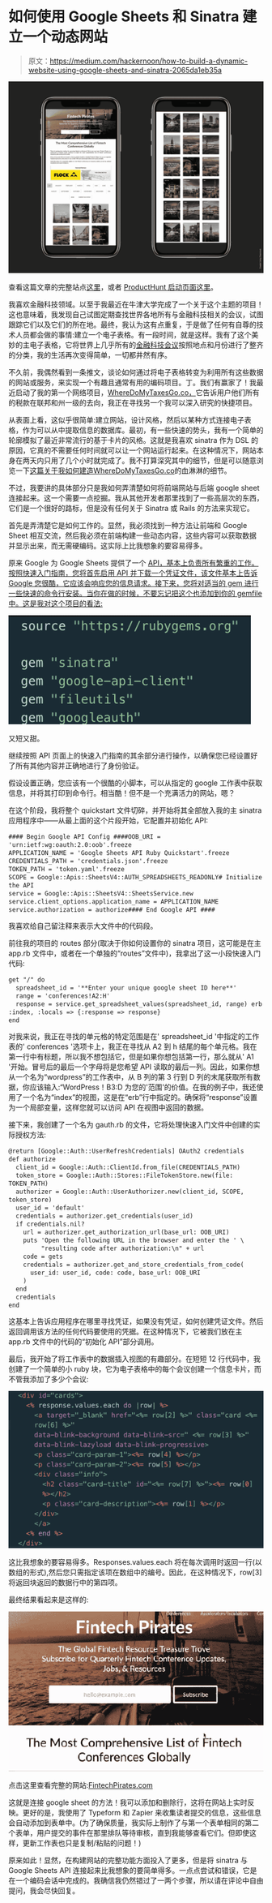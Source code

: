 # 如何使用 Google Sheets 和 Sinatra 建立一个动态网站

> 原文：<https://medium.com/hackernoon/how-to-build-a-dynamic-website-using-google-sheets-and-sinatra-2065da1eb35a>

![](img/fa98f63df0cd78984460dc1e16676952.png)

查看这篇文章的完整站点[这里](http://fintechpirates.com)，或者 [ProductHunt 启动页面这里](https://www.producthunt.com/posts/fintechpirates-com)。

我喜欢金融科技领域。以至于我最近在牛津大学完成了一个关于这个主题的项目！这也意味着，我发现自己试图定期查找世界各地所有与金融科技相关的会议，试图跟踪它们以及它们的所在地。最终，我认为这有点重复，于是做了任何有自尊的技术人员都会做的事情:建立一个电子表格。有一段时间，就是这样。我有了这个美妙的主电子表格，它将世界上几乎所有的[金融科技会议](http://fintechpirates.com)按照地点和月份进行了整齐的分类，我的生活再次变得简单，一切都井然有序。

不久前，我偶然看到一条推文，谈论如何通过将电子表格转变为利用所有这些数据的网站或服务，来实现一个有趣且通常有用的编码项目。丁。我们有赢家了！我最近启动了我的第一个网络项目，[WhereDoMyTaxesGo.co，](http://wheredomytaxesgo.co/)它告诉用户他们所有的税款在联邦和州一级的去向，我正在寻找另一个我可以深入研究的快捷项目。

从表面上看，这似乎很简单:建立网站，设计风格，然后以某种方式连接电子表格，作为可以从中提取信息的数据库。最初，有一些快速的势头，我有一个简单的轮廓模拟了最近非常流行的基于卡片的风格。这就是我喜欢 sinatra 作为 DSL 的原因，它真的不需要任何时间就可以让一个网站运行起来。在这种情况下，网站本身在两天内只用了几个小时就完成了。我不打算深究其中的细节，但是可以随意浏览一下[这篇关于我如何建造](https://www.jacobwhitish.com/building-where-do-my-taxes-go/)[WhereDoMyTaxesGo.co](http://wheredomytaxesgo.co/)的血淋淋的细节。

不过，我要讲的具体部分只是我如何弄清楚如何将前端网站与后端 google sheet 连接起来。这一个需要一点挖掘。我从其他开发者那里找到了一些高层次的东西，它们是一个很好的路标，但是没有任何关于 Sinatra 或 Rails 的方法来实现它。

首先是弄清楚它是如何工作的。显然，我必须找到一种方法让前端和 Google Sheet 相互交流，然后我必须在前端构建一些动态内容，这些内容可以获取数据并显示出来，而无需硬编码。这实际上比我想象的要容易得多。

原来 Google 为 Google Sheets 提供了一个 [API，基本上负责所有繁重的工作。按照快速入门指南，您将首先启用 API 并下载一个凭证文件，该文件基本上告诉 Google 您很酷，它应该会响应您的信息请求。接下来，您将对适当的 gem 进行一些快速的命令行安装。当你在做的时候，不要忘记把这个也添加到你的 gemfile 中。这是我对这个项目的看法:](https://developers.google.com/sheets/api/quickstart/ruby)

![](img/96c4588f2c2bf7b46dd1eea3d41aa3d5.png)

又短又甜。

继续按照 API 页面上的快速入门指南的其余部分进行操作，以确保您已经设置好了所有其他内容并正确地进行了身份验证。

假设设置正确，您应该有一个很酷的小脚本，可以从指定的 google 工作表中获取信息，并将其打印到命令行。相当酷！但不是一个充满活力的网站，嗯？

在这个阶段，我将整个 quickstart 文件切碎，并开始将其全部放入我的主 sinatra 应用程序中——从最上面的这个片段开始，它配置并初始化 API:

```
#### Begin Google API Config ####OOB_URI = 'urn:ietf:wg:oauth:2.0:oob'.freeze
APPLICATION_NAME = 'Google Sheets API Ruby Quickstart'.freeze
CREDENTIALS_PATH = 'credentials.json'.freeze
TOKEN_PATH = 'token.yaml'.freeze
SCOPE = Google::Apis::SheetsV4::AUTH_SPREADSHEETS_READONLY# Initialize the API
service = Google::Apis::SheetsV4::SheetsService.new
service.client_options.application_name = APPLICATION_NAME
service.authorization = authorize#### End Google API ####
```

我喜欢给自己留注释来表示大文件中的代码段。

前往我的项目的 routes 部分(取决于你如何设置你的 sinatra 项目，这可能是在主 app.rb 文件中，或者在一个单独的“routes”文件中)，我拿出了这一小段快速入门代码:

```
get "/" do
  spreadsheet_id = '**Enter your unique google sheet ID here**'
  range = 'conferences!A2:H'
  response = service.get_spreadsheet_values(spreadsheet_id, range) erb :index, :locals => {:response => response}
end
```

对我来说，我正在寻找的单元格的特定范围是在' spreadsheet_id '中指定的工作表的' conferences '选项卡上，我正在寻找从 A2 到 h 结尾的每个单元格。我在第一行中有标题，所以我不想包括它，但是如果你想包括第一行，那么就从' A1 '开始。冒号后的最后一个字母将是您希望 API 读取的最后一列。因此，如果你想从一个名为“wordpress”的工作表中，从 B 列的第 3 行到 D 列的末尾获取所有数据，你应该输入:“WordPress！B3:D 为您的'范围'的价值。在我的例子中，我还使用了一个名为“index”的视图，这是在“erb”行中指定的。确保将“response”设置为一个局部变量，这样您就可以访问 API 在视图中返回的数据。

接下来，我创建了一个名为 gauth.rb 的文件，它将处理快速入门文件中创建的实际授权方法:

```
@return [Google::Auth::UserRefreshCredentials] OAuth2 credentials
def authorize
  client_id = Google::Auth::ClientId.from_file(CREDENTIALS_PATH)
  token_store = Google::Auth::Stores::FileTokenStore.new(file: TOKEN_PATH)
  authorizer = Google::Auth::UserAuthorizer.new(client_id, SCOPE, token_store)
  user_id = 'default'
  credentials = authorizer.get_credentials(user_id)
  if credentials.nil?
    url = authorizer.get_authorization_url(base_url: OOB_URI)
    puts 'Open the following URL in the browser and enter the ' \
         "resulting code after authorization:\n" + url
    code = gets
    credentials = authorizer.get_and_store_credentials_from_code(
      user_id: user_id, code: code, base_url: OOB_URI
    )
  end
  credentials
end
```

这基本上告诉应用程序在哪里寻找凭证，如果没有凭证，如何创建凭证文件。然后返回调用该方法的任何代码要使用的凭据。在这种情况下，它被我们放在主 app.rb 文件中的代码的“初始化 API”部分调用。

最后，我开始了将工作表中的数据插入视图的有趣部分。在短短 12 行代码中，我创建了一个简单的小 ruby 块，它为电子表格中的每个会议创建一个信息卡片，而不管我添加了多少个会议:

![](img/8d0efbc58dd712f100b586134dd696e0.png)

这比我想象的要容易得多。Responses.values.each 将在每次调用时返回一行(以数组的形式),然后您只需指定该项在数组中的编号。因此，在这种情况下，row[3]将返回块返回的数据行中的第四项。

最终结果看起来是这样的:

![](img/2fa774e9f28f2e4164a49ee044a59d4b.png)

点击这里查看完整的网站:[FintechPirates.com](https://fintechpirates.com/)

这就是连接 google sheet 的方法！我可以添加和删除行，这将在网站上实时反映。更好的是，我使用了 Typeform 和 Zapier 来收集读者提交的信息，这些信息会自动添加到表单中。(为了确保质量，我实际上制作了与第一个表单相同的第二个表单，用户提交的事件在那里排队等待审核，直到我能够查看它们。但即使这样，更新工作表也只是复制/粘贴的问题！)

原来如此！显然，在构建网站的完整功能方面投入了更多，但是将 sinatra 与 Google Sheets API 连接起来比我想象的要简单得多。一点点尝试和错误，它是在一个编码会话中完成的。我确信我仍然错过了一两个步骤，所以请在评论中自由提问，我会尽快回复。